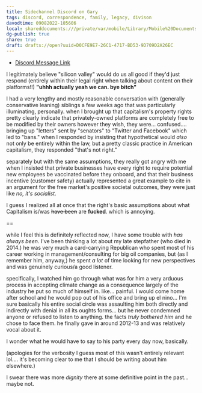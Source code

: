 ```yaml
---
title: Sidechannel Discord on Gary
tags: discord, correspondence, family, legacy, divison
davodtime: 09082022-105606
local: shareddocuments:///private/var/mobile/Library/Mobile%20Documents/iCloud~md~obsidian/Documents/OBSHIDDIAN/drafts/D0CFE9E7-26C1-4717-BD53-9D709D2A26EC.md
dg-publish: true
share: true
draft: drafts://open?uuid=D0CFE9E7-26C1-4717-BD53-9D709D2A26EC
---
```


- [Discord Message Link](https://canary.discord.com/channels/820347533636272129/832284971682627644/847740069997576212)

I legitimately believe "silicon valley" would do us all good if they'd just respond (entirely within their legal right when talking about content on their platforms!!) **"uhhh actually yeah we can. bye bitch"**

I had a very lengthy and mostly reasonable conversation with (generally conservative leaning) siblings a few weeks ago that was particularly illuminating, personally. when I brought up that capitalism's property rights pretty clearly indicate that privately-owned platforms are completely free to be modified by their owners however they wish, they were... confused.... bringing up "letters" sent by "senators" to "Twitter and Facebook" which led to "bans." when I responded by insisting that hypothetical would *also* not only be entirely within the law, but a pretty classic practice in American capitalism, they responded "that's not right."

separately but with the same assumptions, they really got angry with me when I insisted that private businesses have every right to require potential new employees be vaccinated before they onboard, and that their business incentive (customer safety) actually represented a great example to cite in an argument for the free market's positive societal outcomes, they were just like *no, it's socialist.*

I guess I realized all at once that the right's basic assumptions about what Capitalism is/was ~~have been~~ are **fucked**. which is annoying.

==

while I feel this is definitely reflected now, I have some trouble with *has always been*. I've been thinking a lot about my late stepfather (who died in 2014.) he was very much a card-carrying Republican who spent most of his career working in management/consulting for big oil companies, but (as I remember him, anyway,) he spent *a lot* of time looking for new perspectives and was genuinely curious/a good listener.

specifically, I watched him go through what was for him a very arduous process in accepting climate change as a consequence largely of the industry he put so much of himself in. like... painful. I would come home after school and he would pop out of his office and bring up el nino... I'm sure basically his entire social circle was assaulting him both directly and indirectly with denial in all its oughts forms... but he never condemned anyone or refused to listen to anything. the facts *truly bothered him* and he chose to face them. he finally gave in around 2012-13 and was relatively vocal about it. 

I wonder what he would have to say to his party every day now, basically.

(apologies for the verbosity I guess most of this wasn't entirely relevant lol.... it's becoming clear to me that I should be writing about him elsewhere.)

I swear there was more *dignity* there at some definitive point in the past... maybe not.